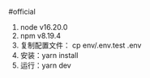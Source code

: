 #official
1. node v16.20.0
2. npm v8.19.4
3. 复制配置文件： cp env/.env.test .env
4. 安装：yarn install 
5. 运行：yarn dev 
